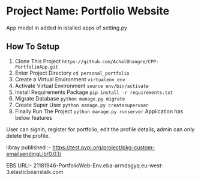 # Project Name: Portfolio Website


App model in added in istalled apps of setting.py

## How To Setup
1. Clone This Project `https://github.com/AchalBhangre/CPP-PortfolioApp.git`
2. Enter Project Directory `cd personal_portfolio`
3. Create a Virtual Environment `virtualenv env`
4. Activate Virtual Environment `source env/bin/activate`
5. Install Requirements Package `pip install -r requirements.txt`
6. Migrate Database `python manage.py migrate`
7. Create Super User `python manage.py createsuperuser`
8. Finally Run The Project `python manage.py runserver`
Application has below features

User can signin, register for portfolio, edit the profile details, 
admin can only delete the profile.

libray published :- https://test.pypi.org/project/pkg-custom-emailsendingLib/0.0.1/
  
EBS URL:- 21181946-PortfolioWeb-Env.eba-armdsgyq.eu-west-3.elasticbeanstalk.com
